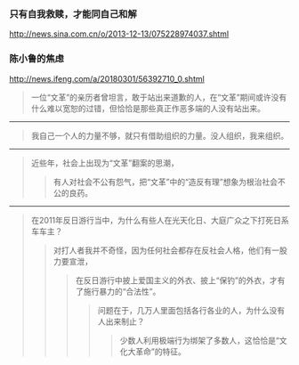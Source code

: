 ### 只有自我救赎，才能同自己和解
http://news.sina.com.cn/o/2013-12-13/075228974037.shtml
### 陈小鲁的焦虑
http://news.ifeng.com/a/20180301/56392710_0.shtml
>一位“文革”的亲历者曾坦言，敢于站出来道歉的人，在“文革”期间或许没有什么难以宽恕的过错，但恰恰是那些真正作恶多端的人没有站出来。
---
>我自己一个人的力量不够，就只有借助组织的力量。没人组织，我来组织。
---
>近些年，社会上出现为“文革”翻案的思潮，
>>有人对社会不公有怨气，把“文革”中的“造反有理”想象为根治社会不公的良药。
---
>在2011年反日游行当中，为什么有些人在光天化日、大庭广众之下打死日系车车主？
>>对打人者我并不奇怪，因为任何社会都存在反社会人格，他们有一股力要宣泄，
>>>在反日游行中披上爱国主义的外衣、披上“保钓”的外衣，才有了施行暴力的“合法性”。
>>>>问题在于，几万人里面包括各行各业的人，为什么没有人出来制止？
>>>>>少数人利用极端行为绑架了多数人，这恰恰是“文化大革命”的特征。